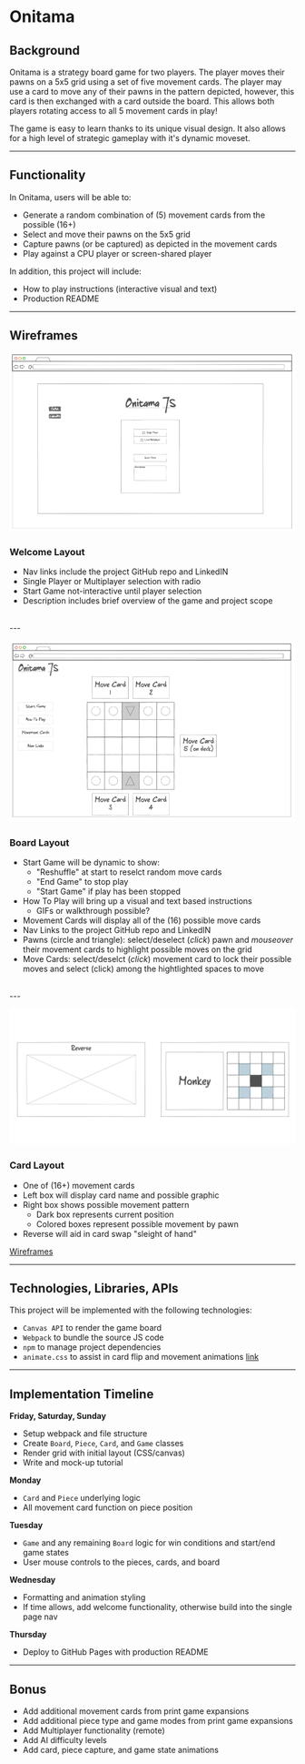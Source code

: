 # Onitama

## Background

Onitama is a strategy board game for two players. The player moves their pawns on a 5x5 grid using a set of five movement cards. The player may use a card to move any of their pawns in the pattern depicted, however, this card is then exchanged with a card outside the board. This allows both players rotating access to all 5 movement cards in play!

The game is easy to learn thanks to its unique visual design.  It also allows for a high level of strategic gameplay with it's dynamic moveset. 

---

## Functionality

In Onitama, users will be able to:
  - Generate a random combination of (5) movement cards from the possible (16+)
  - Select and move their pawns on the 5x5 grid
  - Capture pawns (or be captured) as depicted in the movement cards
  - Play against a CPU player or screen-shared player

In addition, this project will include:
  - How to play instructions (interactive visual and text)
  - Production README

---

## Wireframes

![Welcome Layout](Wireframes/wf_welcome.png)

### Welcome Layout
- Nav links include the project GitHub repo and LinkedIN
- Single Player or Multiplayer selection with radio
- Start Game not-interactive until player selection
- Description includes brief overview of the game and project scope  
<br>
---
<br>

![Board Layout](Wireframes/wf_board_layout.png)

### Board Layout
- Start Game will be dynamic to show:
    - "Reshuffle" at start to reselct random move cards
    - "End Game" to stop play
    - "Start Game" if play has been stopped
- How To Play will bring up a visual and text based instructions
    - GIFs or walkthrough possible?
- Movement Cards will display all of the (16) possible move cards
- Nav Links to the project GitHub repo and LinkedIN
- Pawns (circle and triangle): select/deselect (*click*) pawn and *mouseover* their movement cards to highlight possible moves on the grid
- Move Cards: select/deselct (*click*) movement card to lock their possible moves and select (click) among the hightlighted spaces to move
 
<br>
---
<br> 

![Board Layout](Wireframes/wf_card_layout.png)

### Card Layout
- One of (16+) movement cards
- Left box will display card name and possible graphic
- Right box shows possible movement pattern
  - Dark box represents current position
  - Colored boxes represent possible movement by pawn
- Reverse will aid in card swap "sleight of hand" 

[Wireframes](https://ninjamock.com/s/F41V1Jx)


---

## Technologies, Libraries, APIs
This project will be implemented with the following technologies:
- `Canvas API` to render the game board
- `Webpack` to bundle the source JS code
- `npm` to manage project dependencies
- `animate.css` to assist in card flip and movement animations [link](https://animate.style/)

---

## Implementation Timeline

**Friday, Saturday, Sunday** 
- Setup webpack and file structure
- Create `Board`, `Piece`, `Card`, and `Game` classes
- Render grid with initial layout (CSS/canvas)
- Write and mock-up tutorial 

**Monday** 
- `Card` and `Piece` underlying logic
- All movement card function on piece position

**Tuesday**
- `Game` and any remaining `Board` logic for win conditions and start/end game states
- User mouse controls to the pieces, cards, and board

**Wednesday** 
- Formatting and animation styling
- If time allows, add welcome functionality, otherwise build into the single page nav 

**Thursday**
- Deploy to GitHub Pages with production README

----

## Bonus
- Add additional movement cards from print game expansions
- Add additional piece type and game modes from print game expansions
- Add Multiplayer functionality (remote)
- Add AI difficulty levels
- Add card, piece capture, and game state animations

